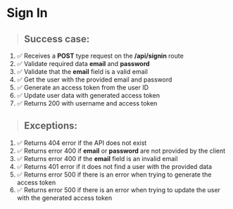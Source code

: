 # Sign In

> ## Success case:
1. ✅ Receives a **POST** type request on the **/api/signin** route
2. ✅ Validate required data **email** and **password**
3. ✅ Validate that the **email** field is a valid email
4. ✅ Get the user with the provided email and password
5. ✅ Generate an access token from the user ID
6. ✅ Update user data with generated access token
7. ✅ Returns 200 with username and access token

> ## Exceptions:
1. ✅ Returns 404 error if the API does not exist
2. ✅ Returns error 400 if **email** or **password** are not provided by the client
3. ✅ Returns error 400 if the **email** field is an invalid email
4. ✅ Returns 401 error if it does not find a user with the provided data
5. ✅ Returns error 500 if there is an error when trying to generate the access token
6. ✅ Returns error 500 if there is an error when trying to update the user with the generated access token
